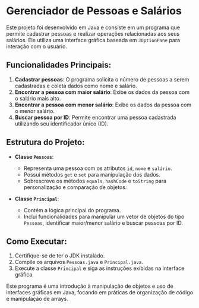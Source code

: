 # Gerenciador de Pessoas e Salários

Este projeto foi desenvolvido em Java e consiste em um programa que permite cadastrar pessoas e realizar operações relacionadas aos seus salários. Ele utiliza uma interface gráfica baseada em `JOptionPane` para interação com o usuário.

## Funcionalidades Principais:
1. **Cadastrar pessoas**: O programa solicita o número de pessoas a serem cadastradas e coleta dados como nome e salário.
2. **Encontrar a pessoa com maior salário**: Exibe os dados da pessoa com o salário mais alto.
3. **Encontrar a pessoa com menor salário**: Exibe os dados da pessoa com o menor salário.
4. **Buscar pessoa por ID**: Permite encontrar uma pessoa cadastrada utilizando seu identificador único (ID).

## Estrutura do Projeto:
- **Classe `Pessoas`**:
  - Representa uma pessoa com os atributos `id`, `nome` e `salário`.
  - Possui métodos `get` e `set` para manipulação dos dados.
  - Sobrescreve os métodos `equals`, `hashCode` e `toString` para personalização e comparação de objetos.

- **Classe `Principal`**:
  - Contém a lógica principal do programa.
  - Inclui funcionalidades para manipular um vetor de objetos do tipo `Pessoas`, identificar maior/menor salário e buscar pessoas por ID.

## Como Executar:
1. Certifique-se de ter o JDK instalado.
2. Compile os arquivos `Pessoas.java` e `Principal.java`.
3. Execute a classe `Principal` e siga as instruções exibidas na interface gráfica.

Este programa é uma introdução à manipulação de objetos e uso de interfaces gráficas em Java, focando em práticas de organização de código e manipulação de arrays.
